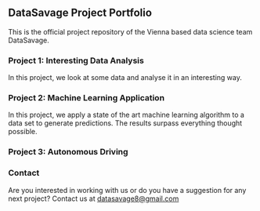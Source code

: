 ## DataSavage Project Portfolio

This is the official project repository of the Vienna based data science team DataSavage. 

### Project 1: Interesting Data Analysis

In this project, we look at some data and analyse it in an interesting way.

### Project 2: Machine Learning Application

In this project, we apply a state of the art machine learning algorithm to a data set to generate predictions. The results surpass everything thought possible.

### Project 3: Autonomous Driving



### Contact

Are you interested in working with us or do you have a suggestion for any next project? Contact us at datasavage8@gmail.com

